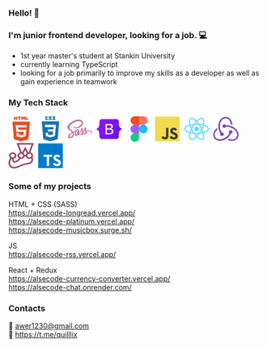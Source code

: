 ### Hello! 👾
### I'm junior frontend developer, looking for a job. 💻

- 1st year master's student at Stankin University
- currently learning TypeScript
- looking for a job primarily to improve my skills as a developer as well as gain experience in teamwork

### My Tech Stack
<div>
  <img src="https://github.com/devicons/devicon/blob/master/icons/html5/html5-plain-wordmark.svg" title="HTML" alt="HTML" width="50" height="50"/>&nbsp;
  <img src="https://github.com/devicons/devicon/blob/master/icons/css3/css3-plain-wordmark.svg" title="CSS" alt="CSS" width="50" height="50"/>&nbsp;
  <img src="https://github.com/devicons/devicon/blob/master/icons/sass/sass-original.svg" title="Sass" alt="Sass" width="50" height="50"/>&nbsp;
  <img src="https://github.com/devicons/devicon/blob/master/icons/bootstrap/bootstrap-original.svg" title="Bootstrap" alt="Bootstrap" width="50" height="50"/>&nbsp;
  <img src="https://github.com/devicons/devicon/blob/master/icons/figma/figma-original.svg" title="Figma" alt="Figma" width="50" height="50"/>&nbsp;
  <img src="https://github.com/devicons/devicon/blob/master/icons/javascript/javascript-original.svg" title="JavaScript" alt="JavaScript" width="50" height="50"/>&nbsp;
  <img src="https://github.com/devicons/devicon/blob/master/icons/react/react-original.svg" title="React" alt="React" width="50" height="50"/>&nbsp;
  <img src="https://github.com/devicons/devicon/blob/master/icons/redux/redux-original.svg" title="Redux" alt="Redux" width="50" height="50"/>&nbsp;
  <img src="https://github.com/devicons/devicon/blob/master/icons/jest/jest-plain.svg" title="Jest" alt="Jest" width="50" height="50"/>&nbsp;
  <img src="https://github.com/devicons/devicon/blob/master/icons/typescript/typescript-original.svg" title="TypeScript" alt="TypeScript" width="50" height="50"/>&nbsp;
</div>

### Some of my projects
HTML + CSS (SASS)
<br>
https://alsecode-longread.vercel.app/
<br>
https://alsecode-platinum.vercel.app/
<br>
https://alsecode-musicbox.surge.sh/

JS
<br>
https://alsecode-rss.vercel.app/

React + Redux
<br>
https://alsecode-currency-converter.vercel.app/
<br>
https://alsecode-chat.onrender.com/

### Contacts
📧 awer1230@gmail.com
<br>
💬 https://t.me/quilllix
